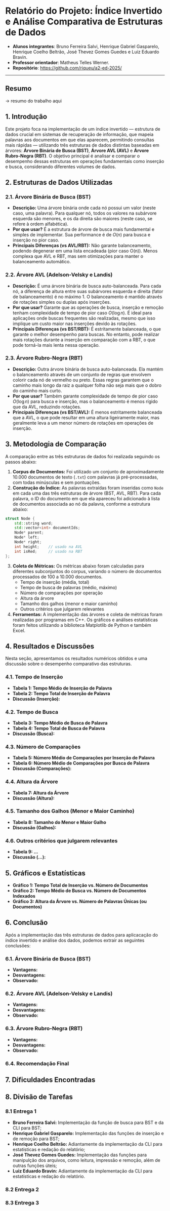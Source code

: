# Relatório do Projeto: Índice Invertido e Análise Comparativa de Estruturas de Dados  

* **Alunos integrantes**: Bruno Ferreira Salvi, Henrique Gabriel Gasparelo, Henrique Coelho Beltrão, José Thevez Gomes Guedes e Luiz Eduardo Bravin.
* **Professor orientador**: Matheus Telles Werner.
* **Repositório**: https://github.com/riqueu/a2-ed-2025/

---
## Resumo
-> resumo do trabalho aqui

## 1. Introdução

Este projeto foca na implementação de um índice invertido — estrutura de dados crucial em sistemas de recuperação de informação, que mapeia palavras aos documentos em que elas aparecem, permitindo consultas mais rápidas — utilizando três estruturas de dados distintas baseadas em árvores: **Árvore Binária de Busca (BST)**, **Árvore AVL (AVL)** e **Árvore Rubro-Negra (RBT)**. O objetivo principal é analisar e comparar o desempenho dessas estruturas em operações fundamentais como inserção e busca, considerando diferentes volumes de dados.

## 2. Estruturas de Dados Utilizadas 

### 2.1. Árvore Binária de Busca (BST)
* **Descrição:** Uma árvore binária onde cada nó possui um valor (neste caso, uma palavra). Para qualquer nó, todos os valores na subárvore esquerda são menores, e os da direita são maiores (neste caso, se refere à ordem alfabética).
* **Por que usar?** É a estrutura de árvore de busca mais fundamental e simples de implementar. Sua performance é de $O(n)$ para busca e inserção no pior caso.
* **Principais Diferenças (vs AVL/RBT):** Não garante balanceamento, podendo degenerar em uma lista encadeada (pior caso O(n)). Menos complexa que AVL e RBT, mas sem otimizações para manter o balanceamento automático.

### 2.2. Árvore AVL (Adelson-Velsky e Landis)
* **Descrição:** É uma árvore binária de busca auto-balanceada. Para cada nó, a diferença de altura entre suas subárvores esquerda e direita (fator de balanceamento) é no máximo 1. O balanceamento é mantido através de rotações simples ou duplas após inserções.
* **Por que usar?** Garante que as operações de busca, inserção e remoção tenham complexidade de tempo de pior caso $O(\log n)$. É ideal para aplicações onde buscas frequentes são realizadas, mesmo que isso implique um custo maior nas inserções devido às rotações.
* **Principais Diferenças (vs BST/RBT):** É estritamente balanceada, o que garante o melhor desempenho para buscas. No entanto, pode realizar mais rotações durante a inserção em comparação com a RBT, o que pode torná-la mais lenta nessa operação.

### 2.3. Árvore Rubro-Negra (RBT)
* **Descrição:** Outra árvore binária de busca auto-balanceada. Ela mantém o balanceamento através de um conjunto de regras que envolvem colorir cada nó de vermelho ou preto. Essas regras garantem que o caminho mais longo da raiz a qualquer folha não seja mais que o dobro do caminho mais curto.
* **Por que usar?** Também garante complexidade de tempo de pior caso $O(\log n)$ para busca e inserção, mas o balanceamento é menos rígido que da AVL, reduzindo rotações.
* **Principais Diferenças (vs BST/AVL):** É menos estritamente balanceada que a AVL, o que pode resultar em uma altura ligeiramente maior, mas geralmente leva a um menor número de rotações em operações de inserção.

## 3. Metodologia de Comparação

A comparação entre as três estruturas de dados foi realizada seguindo os passos abaixo:

1.  **Corpus de Documentos:** Foi utilizado um conjunto de aproximadamente 10.000 documentos de texto (`.txt`) com palavras já pré-processadas, com todas minúsculas e sem pontuações.
2.  **Construção do Índice:** As palavras extraídas foram inseridas como `Node` em cada uma das três estruturas de árvore (BST, AVL, RBT). Para cada palavra, o ID do documento em que ela apareceu foi adicionado à lista de documentos associada ao nó da palavra, conforme a estrutura abaixo:
```cpp
struct Node {
    std::string word;
    std::vector<int> documentIds;
    Node* parent;
    Node* left;
    Node* right;
    int height;    // usado na AVL
    int isRed;     // usado na RBT
};
```
3.  **Coleta de Métricas:** Os métricas abaixo foram calculadas para diferentes subconjuntos do corpus, variando o número de documentos processados de 100 a 10.000 documentos.
    * Tempo de inserção (média, total)
    * Tempo de busca de palavras (médio, máximo)
    * Número de comparações por operação
    * Altura da árvore
    * Tamanho dos galhos (menor e maior caminho)
    * Outros critérios que julgarem relevantes
4.  **Ferramentas:** A implementação das árvores e coleta de métricas foram realizadas por programas em C++. Os gráficos e análises estatísticas foram feitos utilizando a biblioteca Matplotlib de Python e também Excel.

## 4. Resultados e Discussões

Nesta seção, apresentamos os resultados numéricos obtidos e uma discussão sobre o desempenho comparativo das estruturas.

### 4.1. Tempo de Inserção
* **Tabela 1: Tempo Médio de Inserção de Palavra**
* **Tabela 2: Tempo Total de Inserção de Palavra**
* **Discussão (Inserção):**

### 4.2. Tempo de Busca
* **Tabela 3: Tempo Médio de Busca de Palavra**
* **Tabela 4: Tempo Total de Busca de Palavra**
* **Discussão (Busca):**

### 4.3. Número de Comparações
* **Tabela 5: Número Médio de Comparações por Inserção de Palavra**
* **Tabela 6: Número Médio de Comparações por Busca de Palavra**
* **Discussão (Comparações):**

### 4.4. Altura da Árvore
* **Tabela 7: Altura da Árvore**
* **Discussão (Altura):**

### 4.5. Tamanho dos Galhos (Menor e Maior Caminho)
* **Tabela 8: Tamanho do Menor e Maior Galho**
* **Discussão (Galhos):**

### 4.6. Outros critérios que julgarem relevantes
* **Tabela 9: ...**
* **Discussão (...):**

## 5. Gráficos e Estatísticas
* **Gráfico 1: Tempo Total de Inserção vs. Número de Documentos**
* **Gráfico 2: Tempo Médio de Busca vs. Número de Documentos Indexados**
* **Gráfico 3: Altura da Árvore vs. Número de Palavras Únicas (ou Documentos)**

## 6. Conclusão

Após a implementação das três estruturas de dados para aplicacação do índice invertido e análise dos dados, podemos extrair as seguintes conclusões:

### 6.1. Árvore Binária de Busca (BST)

* **Vantagens:**
* **Desvantagens:**
* **Observado:** 

### 6.2. Árvore AVL (Adelson-Velsky e Landis)

* **Vantagens:**
* **Desvantagens:**
* **Observado:** 

### 6.3. Árvore Rubro-Negra (RBT)

* **Vantagens:**
* **Desvantagens:**
* **Observado:** 

### 6.4. Recomendação Final 
## 7. Dificuldades Encontradas
## 8. Divisão de Tarefas

### 8.1 Entrega 1
* **Bruno Ferreira Salvi:** Implementação da função de busca para BST e da CLI para BST;
* **Henrique Gabriel Gasparelo:** Implementação das funções de inserção e de remoção para BST;
* **Henrique Coelho Beltrão:** Adiantamente da implementação da CLI para estatísticas e redação do relatório;
* **José Thevez Gomes Guedes:**  Implementação das funções para manipulção dos arquivos, como leitura, impressão e remoção, além de outras funções úteis;
* **Luiz Eduardo Bravin:** Adiantamente da implementação da CLI para estatísticas e redação do relatório.
### 8.2 Entrega 2
### 8.3 Entrega 3
